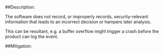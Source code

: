 ##Description:

The software does not record, or improperly records, security-relevant information that leads to an incorrect decision or hampers later analysis.

This can be resultant, e.g. a buffer overflow might trigger a crash before the product can log the event.

##Mitigation:
